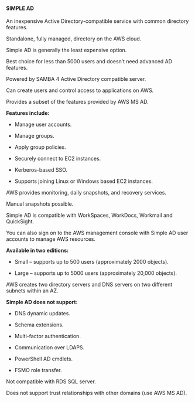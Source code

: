 #### SIMPLE AD

An inexpensive Active Directory-compatible service with common directory
features.

Standalone, fully managed, directory on the AWS cloud.

Simple AD is generally the least expensive option.

Best choice for less than 5000 users and doesn’t need advanced AD features.

Powered by SAMBA 4 Active Directory compatible server.

Can create users and control access to applications on AWS.

Provides a subset of the features provided by AWS MS AD.

**Features include:**

- Manage user accounts.

- Manage groups.

- Apply group policies.

- Securely connect to EC2 instances.

- Kerberos-based SSO.

- Supports joining Linux or Windows based EC2 instances.

AWS provides monitoring, daily snapshots, and recovery services.

Manual snapshots possible.

Simple AD is compatible with WorkSpaces, WorkDocs, Workmail and QuickSight.

You can also sign on to the AWS management console with Simple AD user accounts
to manage AWS resources.

**Available in two editions:**

- Small – supports up to 500 users (approximately 2000 objects).

- Large – supports up to 5000 users (approximately 20,000 objects).

AWS creates two directory servers and DNS servers on two different subnets
within an AZ.

**Simple AD does not support:**

- DNS dynamic updates.

- Schema extensions.

- Multi-factor authentication.


- Communication over LDAPS.

- PowerShell AD cmdlets.

- FSMO role transfer.

Not compatible with RDS SQL server.

Does not support trust relationships with other domains (use AWS MS AD).

